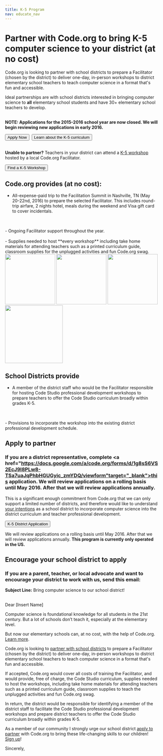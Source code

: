 ```yaml
---
title: K-5 Program
nav: educate_nav
---
```

# Partner with Code.org to bring K-5 computer science to your district (at no cost)

Code.org is looking to partner with school districts to prepare a Facilitator (chosen by the district) to deliver one-day, in-person workshops to district elementary school teachers to teach computer science in a format that's fun and accessible.

Ideal partnerships are with school districts interested in bringing computer science to **all** elementary school students and have 30+ elementary school teachers to develop.  
<br />


**NOTE: Applications for the 2015-2016 school year are now closed. We will begin reviewing new applications in early 2016.**

[<button>Apply Now</button>](http://goo.gl/forms/UyRgRu9rnM)&nbsp;&nbsp;[<button>Learn about the K-5 curriculum</button>](/k5)
<br />
<br />

**Unable to partner?** Teachers in your district can attend a [K-5 workshop](/professional-development-workshops) hosted by a local Code.org Facilitator. 

[<button>Find a K-5 Workshop</button>](/professional-development-workshops)


## Code.org provides (at no cost):

- All-expense-paid trip to the Facilitation Summit in Nashville, TN (May 20-22nd, 2016) to prepare the selected Facilitator. This includes round-trip airfare, 2 nights hotel, meals during the weekend and Visa gift card to cover incidentals.
<br />
<br />
- Ongoing Facilitator support throughout the year.
<br />
<br />
- Supplies needed to host **every workshop** including take home materials for attending teachers such as a printed curriculum guide, classroom supplies for the unplugged activities and fun Code.org swag.
<br />

<img src="/images/supplies.png" width="165"/> 
<img src="/images/swagbag.png" width="165"/>
<img src="/images/coursebook.png" width="165"/>
<img src="/images/course1.png" width="190"/>

## School Districts provide
- A member of the district staff who would be the Facilitator responsible for hosting Code Studio professional development workshops to prepare teachers to offer the Code Studio curriculum broadly within grades K-5. 
<br />
<br />
- Provisions to incorporate the workshop into the existing district professional development schedule.

## Apply to partner

### If you are a district representative, complete <a href="https://docs.google.com/a/code.org/forms/d/1g8sS6VS2EcJ9I8PLw8-TSa7uaJqPhbHGUGyic_zmYDQ/viewform"target="_blank">this application</a>. We will review applications on a rolling basis until May 2016. After that we will review applications annually.

This is a significant enough commitment from Code.org that we can only support a limited number of districts, and therefore would like to understand <a href="https://docs.google.com/a/code.org/forms/d/1g8sS6VS2EcJ9I8PLw8-TSa7uaJqPhbHGUGyic_zmYDQ/viewform" target="_blank">your intentions</a> as a school district to incorporate computer science into the district curriculum and teacher professional development. 

[<button>K-5 District Application</button>](https://docs.google.com/a/code.org/forms/d/1g8sS6VS2EcJ9I8PLw8-TSa7uaJqPhbHGUGyic_zmYDQ/viewform)

We will review applications on a rolling basis until May 2016. After that we will review applications annually. **This program is currently only operated in the US.**

## Encourage your school district to apply

### If you are a parent, teacher, or local advocate and want to encourage your district to work with us, send this email:
**Subject Line:** Bring computer science to our school district!

<br />
Dear [Insert Name]

Computer science is foundational knowledge for all students in the 21st century. But a lot of schools don’t teach it, especially at the elementary level.

But now our elementary schools can, at no cost, with the help of Code.org. [Learn more](/educate/k5-district-partnership).

Code.org is looking to [partner with school districts](/educate/k5-district-partnership) to prepare a Facilitator (chosen by the district) to deliver one-day, in-person workshops to district elementary school teachers to teach computer science in a format that's fun and accessible. 

If accepted, Code.org would cover all costs of training the Facilitator, and would provide, free of charge, the Code Studio curriculum, supplies needed to host the workshops, including take home materials for attending teachers such as a printed curriculum guide, classroom supplies to teach the unplugged activities and fun Code.org swag.

In return, the district would be responsible for identifying a member of the district staff to facilitate the Code Studio professional development workshops and prepare district teachers to offer the Code Studio curriculum broadly within grades K-5.

As a member of our community I strongly urge our school district [apply to partner](/educate/k5-district-partnership) with Code.org to bring these life-changing skills to our children! [Sign up](/educate/k5-district-partnership)!

Sincerely,